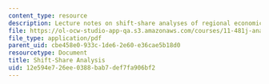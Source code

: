 ```yaml
---
content_type: resource
description: Lecture notes on shift-share analyses of regional economics.
file: https://ol-ocw-studio-app-qa.s3.amazonaws.com/courses/11-481j-analyzing-and-accounting-for-regional-economic-growth-spring-2009/12e594e726ee0388bab7def7fa906bf2_MIT11_481Js09_lec21.pdf
file_type: application/pdf
parent_uid: cbe458e0-933c-1de6-2e60-e36cae5b18d0
resourcetype: Document
title: Shift-Share Analysis
uid: 12e594e7-26ee-0388-bab7-def7fa906bf2
---
```

